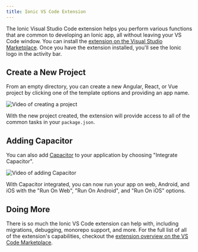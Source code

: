 ```yaml
---
title: Ionic VS Code Extension
---
```


<head>
  <title>Using the Ionic Visual Studio Code Extension</title>
  <meta
    name="description"
    content="The Ionic Visual Studio Code extension helps you perform various functions that are common to developing an Ionic app"
  />
</head>

The Ionic Visual Studio Code extension helps you perform various functions that are common to developing an Ionic app, all without leaving your VS Code window. You can install the [extension on the Visual Studio Marketplace](https://marketplace.visualstudio.com/items?itemName=ionic.ionic). Once you have the extension installed, you'll see the Ionic logo in the activity bar.

## Create a New Project

From an empty directory, you can create a new Angular, React, or Vue project by clicking one of the template options and providing an app name.

<img
  src="https://user-images.githubusercontent.com/84595830/159510276-6766a5b8-132d-4284-a3fa-cd6374d64891.gif"
  alt="Video of creating a project"
 />

With the new project created, the extension will provide access to all of the common tasks in your `package.json`.

## Adding Capacitor

You can also add [Capacitor](https://capacitorjs.com/) to your application by choosing "Integrate Capacitor".

<img
  src="https://user-images.githubusercontent.com/84595830/159510570-b5a151bb-2e17-42c8-8cab-bffbaa849576.gif"
  alt="Video of adding Capacitor"
 />

With Capacitor integrated, you can now run your app on web, Android, and iOS with the "Run On Web", "Run On Android", and "Run On iOS" options.

## Doing More

There is so much the Ionic VS Code extension can help with, including migrations, debugging, monorepo support, and more. For the full list of all of the extension's capabilities, checkout the [extension overview on the VS Code Marketplace](https://marketplace.visualstudio.com/items?itemName=ionic.ionic).

